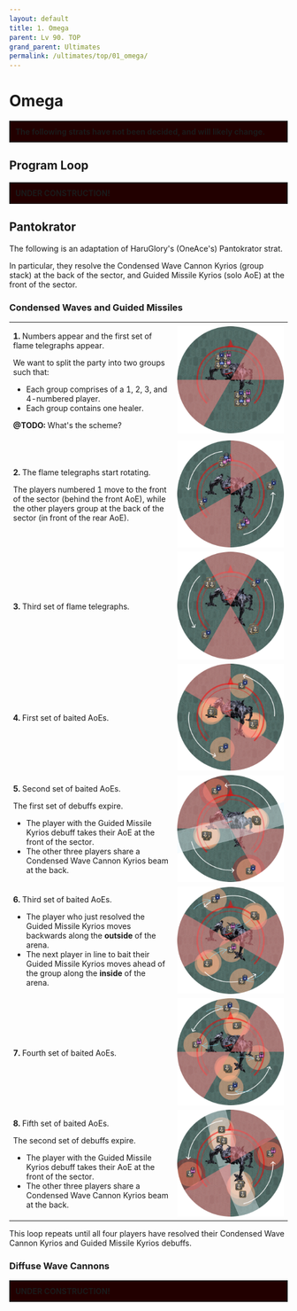 ```yaml
---
layout: default
title: 1. Omega
parent: Lv 90. TOP
grand_parent: Ultimates
permalink: /ultimates/top/01_omega/
---
```


# Omega

<div style="background-color: #200 ; padding: 10px; border: 1px solid;">
<b>The following strats have not been decided, and will likely change.</b>
</div>

## Program Loop

<div style="background-color: #200 ; padding: 10px; border: 1px solid;">
<b>UNDER CONSTRUCTION!</b>
</div>

## Pantokrator

The following is an adaptation of HaruGlory's (OneAce's) Pantokrator strat.

In particular, they resolve the Condensed Wave Cannon Kyrios (group stack) at the back of the sector, and Guided Missile Kyrios (solo AoE) at the front of the sector.

### Condensed Waves and Guided Missiles

<table>
  <tr>
    <td><p><b>1.</b> Numbers appear and the first set of flame telegraphs appear.</p><p>We want to split the party into two groups such that:</p><ul><li>Each group comprises of a 1, 2, 3, and 4-numbered player.</li><li>Each group contains one healer.</li></ul><p><b>@TODO:</b> What's the scheme?</p></td>
    <td><img src="../images/01_omega/pantokrator_01.jpg"></td>
  </tr>
  <tr>
    <td><p><b>2.</b> The flame telegraphs start rotating.</p><p>The players numbered 1 move to the front of the sector (behind the front AoE), while the other players group at the back of the sector (in front of the rear AoE).</p></td>
    <td><img src="../images/01_omega/pantokrator_02.jpg"></td>
  </tr>
  <tr>
    <td><p><b>3.</b> Third set of flame telegraphs.</p></td>
    <td><img src="../images/01_omega/pantokrator_03.jpg"></td>
  </tr>
  <tr>
    <td><p><b>4.</b> First set of baited AoEs.</p></td>
    <td><img src="../images/01_omega/pantokrator_04.jpg"></td>
  </tr>
  <tr>
    <td><p><b>5.</b> Second set of baited AoEs.</p><p>The first set of debuffs expire.</p><ul><li>The player with the Guided Missile Kyrios debuff takes their AoE at the front of the sector.</li><li>The other three players share a Condensed Wave Cannon Kyrios beam at the back.</li></ul></td>
    <td><img src="../images/01_omega/pantokrator_05.jpg"></td>
  </tr>
  <tr>
    <td><p><b>6.</b> Third set of baited AoEs.</p><ul><li>The player who just resolved the Guided Missile Kyrios moves backwards along the <b>outside</b> of the arena.</li><li>The next player in line to bait their Guided Missile Kyrios moves ahead of the group along the <b>inside</b> of the arena.</li></ul></td>
    <td><img src="../images/01_omega/pantokrator_06.jpg"></td>
  </tr>
  <tr>
    <td><p><b>7.</b> Fourth set of baited AoEs.</p></td>
    <td><img src="../images/01_omega/pantokrator_07.jpg"></td>
  </tr>
  <tr>
    <td><p><b>8.</b> Fifth set of baited AoEs.</p><p>The second set of debuffs expire.</p><ul><li>The player with the Guided Missile Kyrios debuff takes their AoE at the front of the sector.</li><li>The other three players share a Condensed Wave Cannon Kyrios beam at the back.</li></ul></td>
    <td><img src="../images/01_omega/pantokrator_08.jpg"></td>
  </tr>
</table>

This loop repeats until all four players have resolved their Condensed Wave Cannon Kyrios and Guided Missile Kyrios debuffs.

### Diffuse Wave Cannons

<div style="background-color: #200 ; padding: 10px; border: 1px solid;">
<b>UNDER CONSTRUCTION!</b>
</div>